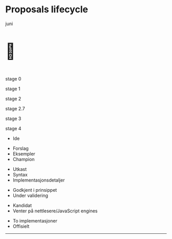 # Proposals lifecycle

<Arrow x1="100" y1="400" x2="850" y2="400" />

<p class="translate-x-770px translate-y-318px">juni</p>

<p
  class="proposal"
  v-motion
  :initial="{ x: 800, y: 50, scale: 2 }"
  :click-1="{ x: 50, y: 200, scale: 1 }"
  :click-2="{ x: 175 }"
  :click-3="{ x: 310 }"
  :click-4="{ x: 420 }"
  :click-5="{ x: 510 }"
  :click-6="{ x: 652 }"
>
📜
</p>

<p v-click="1" class="translate-x-40px translate-y-238px">stage 0</p>
<p v-click="2" class="translate-x-180px translate-y-198px">stage 1</p>
<p v-click="3" class="translate-x-315px translate-y-158px">stage 2</p>
<p v-click="4" class="translate-x-425px translate-y-118px">stage 2.7</p>
<p v-click="5" class="translate-x-520px translate-y-78px">stage 3</p>
<p v-click="6" class="translate-x-660px translate-y-38px">stage 4</p>

<ul v-click="[1]" class="translate-y--300px">
  <li>Ide</li>
</ul>

<ul v-click="[2]" class="translate-y--331px">
  <li>Forslag</li>
  <li>Eksempler</li>
  <li>Champion</li>
</ul>

<ul v-click="[3]" class="translate-y--425px">
  <li>Utkast</li>
  <li>Syntax</li>
  <li>Implementasjonsdetaljer</li>
</ul>

<ul v-click="[4]" class="translate-y--520px">
  <li>Godkjent i prinsippet</li>
  <li>Under validering</li>
</ul>

<ul v-click="[5]" class="translate-y--582px">
  <li>Kandidat</li>
  <li>Venter på nettlesere/JavaScript engines</li>
</ul>

<ul v-click="[6]" class="translate-y--645px">
  <li>To implementasjoner</li>
  <li>Offisielt</li>
</ul>

<style>
.proposal {
  font-size: 3rem;
}
</style>

---